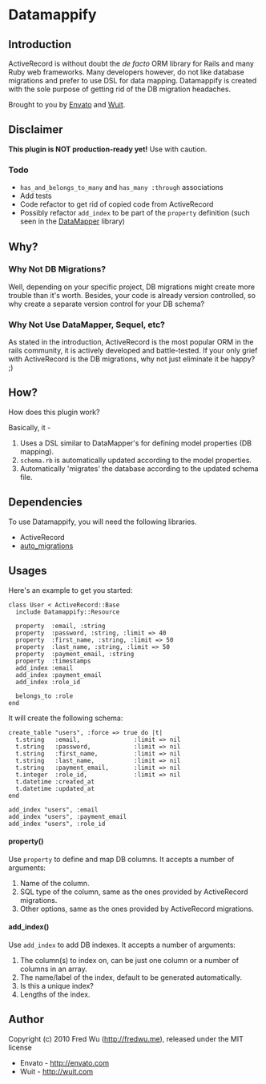 # Datamappify

## Introduction

ActiveRecord is without doubt the *de facto* ORM library for Rails and many Ruby web frameworks. Many developers however, do not like database migrations and prefer to use DSL for data mapping. Datamappify is created with the sole purpose of getting rid of the DB migration headaches.

Brought to you by [Envato](http://envato.com) and [Wuit](http://wuit.com).

## Disclaimer

**This plugin is NOT production-ready yet!** Use with caution.

### Todo

* `has_and_belongs_to_many` and `has_many :through` associations
* Add tests
* Code refactor to get rid of copied code from ActiveRecord
* Possibly refactor `add_index` to be part of the `property` definition (such seen in the [DataMapper](http://datamapper.org/) library)

## Why?

### Why Not DB Migrations?

Well, depending on your specific project, DB migrations might create more trouble than it's worth. Besides, your code is already version controlled, so why create a separate version control for your DB schema?

### Why Not Use DataMapper, Sequel, etc?

As stated in the introduction, ActiveRecord is the most popular ORM in the rails community, it is actively developed and battle-tested. If your only grief with ActiveRecord is the DB migrations, why not just eliminate it be happy? ;)

## How?

How does this plugin work?

Basically, it -

1. Uses a DSL similar to DataMapper's for defining model properties (DB mapping).
2. `schema.rb` is automatically updated according to the model properties.
3. Automatically 'migrates' the database according to the updated schema file.

## Dependencies

To use Datamappify, you will need the following libraries.

* ActiveRecord
* [auto_migrations](http://github.com/pjhyett/auto_migrations)

## Usages

Here's an example to get you started:

	class User < ActiveRecord::Base
	  include Datamappify::Resource
      
	  property  :email, :string
	  property  :password, :string, :limit => 40
	  property  :first_name, :string, :limit => 50
	  property  :last_name, :string, :limit => 50
	  property  :payment_email, :string
	  property  :timestamps
	  add_index :email
	  add_index :payment_email
	  add_index :role_id
      
	  belongs_to :role
	end

It will create the following schema:

	create_table "users", :force => true do |t|
	  t.string   :email,               :limit => nil
	  t.string   :password,            :limit => nil
	  t.string   :first_name,          :limit => nil
	  t.string   :last_name,           :limit => nil
	  t.string   :payment_email,       :limit => nil
	  t.integer  :role_id,             :limit => nil
	  t.datetime :created_at
	  t.datetime :updated_at
	end

	add_index "users", :email
	add_index "users", :payment_email
	add_index "users", :role_id

#### property()

Use `property` to define and map DB columns. It accepts a number of arguments:

1. Name of the column.
2. SQL type of the column, same as the ones provided by ActiveRecord migrations.
3. Other options, same as the ones provided by ActiveRecord migrations.

#### add_index()

Use `add_index` to add DB indexes. It accepts a number of arguments:

1. The column(s) to index on, can be just one column or a number of columns in an array.
2. The name/label of the index, default to be generated automatically.
3. Is this a unique index?
4. Lengths of the index.

## Author

Copyright (c) 2010 Fred Wu (<http://fredwu.me>), released under the MIT license

* Envato - <http://envato.com>
* Wuit - <http://wuit.com>